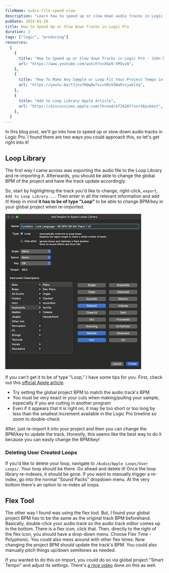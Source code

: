 ```yaml
---
fileName: audio-file-speed-slow
description: "Learn how to speed up or slow down audio tracks in Logic Pro. Explore two methods: using the Loop Library or the Flex Tool."
pubDate: 2024-01-20
title: How to Speed Up or Slow Down Tracks in Logic Pro
duration: 3
tags: ["logic", "producing"]
resources:
  [
    {
      title: "How to Speed up or Slow down Tracks in Logic Pro - John Mike",
      url: "https://www.youtube.com/watch?v=XGw9-VMSvzA",
    },
    {
      title: "How To Make Any Sample or Loop Fit Your Project Tempo in Logic X - Echo Sound Works",
      url: "https://youtu.be/fJjnx7HQq0w?si=V0s55NaPvsjwklVq",
    },
    {
      title: "Add to Loop Library Apple Article",
      url: "https://discussions.apple.com/thread/4724207?sortBy=best",
    },
  ]
---
```


In this blog post, we'll go into how to speed up or slow down audio tracks in Logic Pro. I found there are two ways you could approach this, so let's get right into it!

## Loop Library

The first way I came across was exporting the audio file to the Loop Library and re-importing it. Afterwards, you should be able to change the global BPM of the project and have the track update accordingly.

So, start by highlighting the track you'd like to change, right-click, `export`, `Add to Loop Library...`. Then enter in all the relevant information and add it! Keep in mind **it has to be of type "Loop"** to be able to change BPM/key in your global project when re-imported.

![loop lib screenshot](./images/audio-file-speed-slow/loop-lib.webp)

If you can't get it to be of type "Loop," I have some tips for you. First, check out this [official Apple article](https://discussions.apple.com/thread/4724207?sortBy=best).

- Try setting the global project BPM to match the audio track's BPM
- You must be very exact in your cuts when making/pulling your sample, especially if you are cutting in another program
- Even if it appears that it is right on, it may be too short or too long by less than the smallest increment available in the Logic Pro timeline so zoom to double-check

After, just re-import it into your project and then you can change the BPM/key to update the track. Honestly, this seems like the best way to do it because you can easily change the BPM/key!

### Deleting User Created Loops

If you'd like to delete your loop, navigate to `/Audio/Apple Loops/User Loops/`. Your loop should be there. Go ahead and delete it! Once the loop library re-indexes, it should be gone. If you want to manually trigger a re-index, go into the normal "Sound Packs" dropdown menu. At the very bottom there's an option to re-index all loops.

## Flex Tool

The other way I found was using the flex tool. But, I found your global project BPM has to be the same as the original track BPM beforehand. Basically, double-click your audio track so the audio track editor comes up in the bottom. There is a flex icon, click that. Then, directly to the right of the flex icon, you should have a drop-down menu. Choose Flex Time - Polyphonic. You could also mess around with other flex times. Now changing the project BPM should update the track's BPM. You could also manually pitch things up/down semitones as needed.

If you wanted to do this on import, you could do so via global project "Smart Tempo" and adjust its settings. There's [a nice video](https://youtu.be/fJjnx7HQq0w?si=UhTVZ7bSTWAQfqJm) done on this as well.
